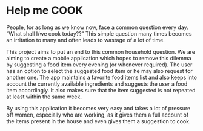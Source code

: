 <h1>Help me COOK</h1>

People, for as long as we know now, face a common question every day. “What shall I/we cook today??” This simple question many times becomes an irritation to many and often leads to wastage of a lot of time.

This project aims to put an end to this common household question. We are aiming to create a mobile application which hopes to remove this dilemma by suggesting a food item every evening (or whenever required). The user has an option to select the suggested food item or he may also request for another one. The app maintains a favorite food items list and also keeps into account the currently available ingredients and suggests the user a food item accordingly. It also makes sure that the item suggested is not repeated at least within the same week.

By using this application it becomes very easy and takes a lot of pressure off women, especially who are working, as it gives them a full account of the items present in the house and even gives them a suggestion to cook.
